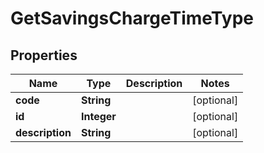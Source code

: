 # GetSavingsChargeTimeType

## Properties
Name | Type | Description | Notes
------------ | ------------- | ------------- | -------------
**code** | **String** |  |  [optional]
**id** | **Integer** |  |  [optional]
**description** | **String** |  |  [optional]
